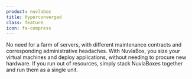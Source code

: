 ```yaml
---
product: nuvlabox
title: Hyperconverged
class: feature
icon: fa-compress
---
```


No need for a farm of servers, with different maintenance contracts and corresponding administrative headaches. With NuvlaBox, you size your virtual machines and deploy applications, without needing to procure new hardware. If you run out of resources, simply stack NuvlaBoxes together and run them as a single unit.

